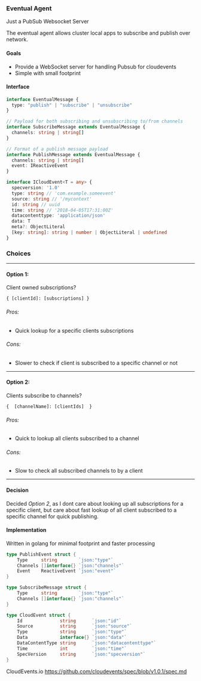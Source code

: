 ### Eventual Agent

Just a PubSub Websocket Server

The eventual agent allows cluster local apps to subscribe and publish over network.

#### Goals

- Provide a WebSocket server for handling Pubsub for cloudevents
- Simple with small footprint

#### Interface

```ts
interface EventualMessage {
  type: "publish" | "subscribe" | "unsubscribe"
}

// Payload for both subscribing and unsubscribing to/from channels
interface SubscribeMessage extends EventualMessage {
  channels: string | string[]
}

// Format of a publish message payload
interface PublishMessage extends EventualMessage {
  channels: string | string[]
  event: IReactiveEvent
}

interface ICloudEvent<T = any> {
  specversion: '1.0'
  type: string // 'com.example.someevent'
  source: string // '/mycontext'
  id: string // uuid
  time: string // '2018-04-05T17:31:00Z'
  datacontenttype: 'application/json'
  data: T
  meta?: ObjectLiteral
  [key: string]: string | number | ObjectLiteral | undefined
}
```
### Choices
---
#### Option 1:

Client owned subscriptions?
```
{ [clientId]: [subscriptions] } 
```
 ###### Pros:
 - Quick lookup for a specific clients subscriptions 
 ###### Cons:
 - Slower to check if client is subscribed to a specific channel or not 
---
 #### Option 2:

Clients subscribe to channels?
```
{  [channelName]: [clientIds]  }
```
###### Pros:
- Quick to lookup all clients subscribed to a channel 
###### Cons:
- Slow to check all subscribed channels to by a client 

---

#### Decision
Decided *Option 2*, as I dont care about looking up all subscriptions for a specific client,
but care about fast lookup of all client subscribed to a specific channel for quick publishing.

#### Implementation
Written in golang for minimal footprint and faster processing

```go
type PublishEvent struct {
	Type     string        `json:"type"`
	Channels []interface{} `json:"channels"`
	Event    ReactiveEvent `json:"event"`
}

type SubscribeMessage struct {
	Type     string        `json:"type"`
	Channels []interface{} `json:"channels"`
}

type CloudEvent struct {
	Id              string      `json:"id"`
	Source          string      `json:"source"`
	Type            string      `json:"type"`
	Data            interface{} `json:"data"`
	DataContentType string      `json:"datacontenttype"`
	Time            int         `json:"time"`
	SpecVersion     string      `json:"specversion"`
}


```


CloudEvents.io
https://github.com/cloudevents/spec/blob/v1.0.1/spec.md
